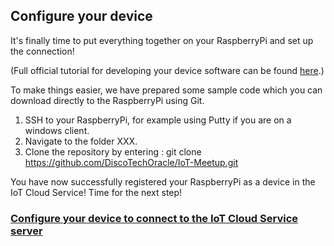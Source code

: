 ## Configure your device ##

It's finally time to put everything together on your RaspberryPi and set up the connection!

(Full official tutorial for developing your device software can be found [here](https://docs.oracle.com/en/cloud/paas/iot-cloud/iotgs/developing-device-software-using-client-software-libraries1.html "Developing Device Software Using the Client Software Libraries").)

To make things easier, we have prepared some sample code which you can download directly to the RaspberryPi using Git.

1. SSH to your RaspberryPi, for example using Putty if you are on a windows client.
2. Navigate to the folder XXX.
3. Clone the repository by entering : git clone https://github.com/DiscoTechOracle/IoT-Meetup.git


You have now successfully registered your RaspberryPi as a device in the IoT Cloud Service! Time for the next step!

### [Configure your device to connect to the IoT Cloud Service server](configure.md) ###
